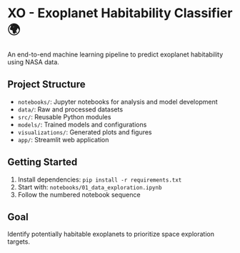 # XO - Exoplanet Habitability Classifier 🌍

An end-to-end machine learning pipeline to predict exoplanet habitability using NASA data.

## Project Structure
- `notebooks/`: Jupyter notebooks for analysis and model development
- `data/`: Raw and processed datasets  
- `src/`: Reusable Python modules
- `models/`: Trained models and configurations
- `visualizations/`: Generated plots and figures
- `app/`: Streamlit web application

## Getting Started
1. Install dependencies: `pip install -r requirements.txt`
2. Start with: `notebooks/01_data_exploration.ipynb`
3. Follow the numbered notebook sequence

## Goal
Identify potentially habitable exoplanets to prioritize space exploration targets.
